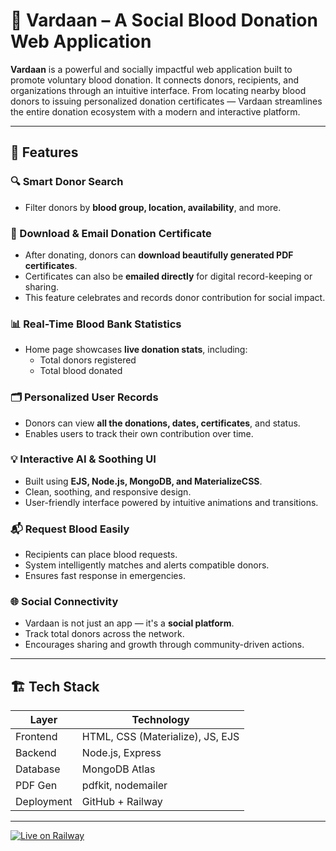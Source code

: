 # 🌟 Vardaan – A Social Blood Donation Web Application

**Vardaan** is a powerful and socially impactful web application built to promote voluntary blood donation. It connects donors, recipients, and organizations through an intuitive interface. From locating nearby blood donors to issuing personalized donation certificates — Vardaan streamlines the entire donation ecosystem with a modern and interactive platform.



---

## 🚀 Features

### 🔍 Smart Donor Search
- Filter donors by **blood group, location, availability**, and more.


### 🧾 Download & Email Donation Certificate
- After donating, donors can **download beautifully generated PDF certificates**.
- Certificates can also be **emailed directly** for digital record-keeping or sharing.
- This feature celebrates and records donor contribution for social impact.

### 📊 Real-Time Blood Bank Statistics
- Home page showcases **live donation stats**, including:
  - Total donors registered
  - Total blood donated
  
### 🗂️ Personalized User Records
- Donors can view **all the donations, dates, certificates**, and status.
- Enables users to track their own contribution over time.

### 💡 Interactive AI & Soothing UI
- Built using **EJS, Node.js, MongoDB, and MaterializeCSS**.
- Clean, soothing, and responsive design.
- User-friendly interface powered by intuitive animations and transitions.

### 📬 Request Blood Easily
- Recipients can place blood requests.
- System intelligently matches and alerts compatible donors.
- Ensures fast response in emergencies.

### 🌐 Social Connectivity
- Vardaan is not just an app — it's a **social platform**.
- Track total donors across the network.
- Encourages sharing and growth through community-driven actions.

---

## 🏗️ Tech Stack

| Layer         | Technology         |
|--------------|--------------------|
| Frontend     | HTML, CSS (Materialize), JS, EJS |
| Backend      | Node.js, Express    |
| Database     | MongoDB Atlas       |
| PDF Gen      | pdfkit, nodemailer  |
| Deployment   | GitHub + Railway    |

---

[![Live on Railway](https://img.shields.io/badge/Live%20Demo-Railway-green?style=for-the-badge&logo=railway)](https://web-production-6e8bd.up.railway.app/)


